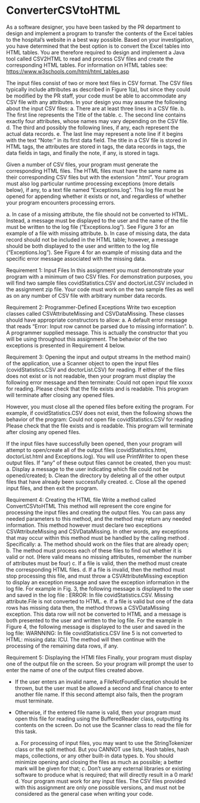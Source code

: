 # ConverterCSVtoHTML
As a software designer, you have been tasked by the PR department to design and implement a program to transfer the contents
of the Excel tables to the hospital’s website in a best way possible. Based on your investigation, you have determined that the
best option is to convert the Excel tables into HTML tables. You are therefore required to design and implement a Java tool
called CSV2HTML to read and process CSV files and create the corresponding HTML tables. For information on HTML tables
see: https://www.w3schools.com/html/html_tables.asp

The input files consist of two or more text files in CSV format. The CSV files typically include attributes as described in Figure
1(a), but since they could be modified by the PR staff, your code must be able to accommodate any CSV file with any attributes.
In your design you may assume the following about the input CSV files:
a. There are at least three lines in a CSV file.
b. The first line represents the Title of the table.
c. The second line contains exactly four attributes, whose names may vary depending on the CSV file.
d. The third and possibly the following lines, if any, each represent the actual data records.
e. The last line may represent a note line if it begins with the text “Note:” in its first data field.
The title in a CSV file is stored in HTML <caption> tags, the attributes are stored in <th> tags, the data records in <tr>
tags, the data fields in <td> tags, and finally the note, if any, is stored in <span> tags.
  
Given a number of CSV files, your program must generate the corresponding HTML files. The HTML files must have the same
name as their corresponding CSV files but with the extension “.html”. Your program must also log particular runtime processing exceptions (more details below), if any, to a text file named
“Exceptions.log”. This log file must be opened for appending whether it exists or not, and regardless of whether your
program encounters processing errors.
  
a. In case of a missing attribute, the file should not be converted to HTML. Instead, a message must be displayed to the
user and the name of the file must be written to the log file (“Exceptions.log”). See Figure 3 for an example of a
file with missing attribute.
b. In case of missing data, the data record should not be included in the HTML table; however, a message should be both
displayed to the user and written to the log file (“Exceptions.log”). See Figure 4 for an example of missing data
and the specific error message associated with the missing data.
  
Requirement 1: Input Files
In this assignment you must demonstrate your program with a minimum of two CSV files. For demonstration purposes,
you will find two sample files covidStatistics.CSV and doctorList.CSV included in the assignment zip file.
Your code must work on the two sample files as well as on any number of CSV file with arbitrary number data records.
  
Requirement 2: Programmer-Defined Exceptions
Write two exception classes called CSVAttributeMissing and CSVDataMissing. These classes should have
appropriate constructors to allow:
a. A default error message that reads “Error: Input row cannot be parsed due to missing information”.
b. A programmer supplied message. This is actually the constructor that you will be using throughout this assignment.
The behavior of the two exceptions is presented in Requirement 4 below.
  
Requirement 3: Opening the input and output streams
In the method main() of the application, use a Scanner object to open the input files (covidStatistics.CSV and
doctorList.CSV) for reading. If either of the files does not exist or is not readable, then your program must display
the following error message and then terminate:
Could not open input file xxxxx for reading.
Please check that the file exists and is readable. This program will terminate after closing any opened files.
  
However, you must close all the opened files before exiting the program. For example, if covidStatistics.CSV does
not exist, then the following shows the behavior of the program:
Could not open file covidStatistics.CSV for reading
Please check that the file exists and is readable. This program will terminate after closing any opened files.

  If the input files have successfully been opened, then your program will attempt to open/create all of the output files
(covidStatistics.html, doctorList.html and Exceptions.log). You will use PrintWriter to open these output
files. If “any” of these output files cannot be created, then you must:
a. Display a message to the user indicating which file could not be opened/created;
b. Clean the directory by deleting all of the other output files that have already been successfully created.
c. Close all the opened input files, and then exit the program.

  Requirement 4: Creating the HTML file
Write a method called ConvertCSVtoHTML This method will represent the core engine for processing the input files
and creating the output files. You can pass any needed parameters to this method, and the method may return any needed
information. This method however must declare two exceptions CSVAttributeMissing and CSVDataMissing.
In other words, any exceptions that may occur within this method must be handled by the calling method . Specifically:
a. The method should work on the files that are already open;
b. The method must process each of these files to find out whether it is valid or not. (Here valid means no missing
attributes, remember the number of attributes must be four)
c. If a file is valid, then the method must create the corresponding HTML files.
d. If a file is invalid, then the method must stop processing this file, and must throw a CSVAttributeMissing
exception to display an exception message and save the exception information in the log file. For example in Fig.
3, the following message is displayed to the user and saved in the log file :
 ERROR: In file covidStatistics.CSV. Missing attribute.File is not converted to HTML.
e. If a file is valid but one of the data rows has missing data then, the method throws a CSVDataMissing exception.
This data row will not be converted to HTML and a message is both presented to the user and written to the log file.
For the example in Figure 4, the following message is displayed to the user and saved in the log file:
WARNNING: In file covidStatistics.CSV line 5 is not converted to HTML: missing data: ICU.
 The method will then continue with the processing of the remaining data rows, if any. 
  
  Requirement 5: Displaying the HTMl files
Finally, your program must display one of the output file on the screen. So your program will prompt the user to
enter the name of one of the output files created above.
- If the user enters an invalid name, a FileNotFoundException should be thrown, but the user must be allowed
a second and final chance to enter another file name. If this second attempt also fails, then the program must
terminate.
- Otherwise, if the entered file name is valid, then your program must open this file for reading using the
BufferedReader class, outputting its contents on the screen. Do not use the Scanner class to read the file for this
task. 
  
  a. For processing of input files, you may want to use the StringTokenizer class or the split method. But you CANNOT use
lists, Hash tables, hash maps, collections, or any other built-in data types.
b. You should minimize opening and closing the files as much as possible; a better mark will be given for that;
c. Don’t use any external libraries or existing software to produce what is required; that will directly result in a 0 mark!
d. Your program must work for any input files. The CSV files provided with this assignment are only one possible versions,
and must not be considered as the general case when writing your code.
